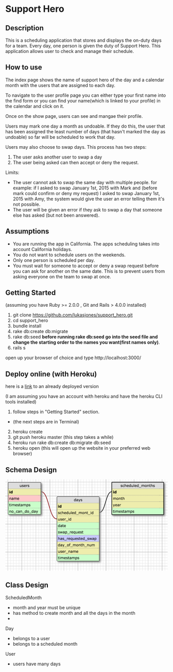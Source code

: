 # Support Hero  

## Description

This is a scheduling application that stores and displays the on-duty days for a team.  Every day, one person is given the duty of Support Hero.  This application allows user to check and manage their schedule.


## How to use

The index page shows the name of support hero of the day and a calendar month with the users that are assigned to each day.  

To navigate to the user profile page you can either type your first name into the find form or you can find your name(which is linked to your profile) in the calendar and click on it.

Once on the show page, users can see and mangae their profile.

Users may mark one day a month as undoable.  If they do this, the user that has been assigned the least number of days (that hasn't marked the day as undoable) so far will be scheduled to work that day.

Users may also choose to swap days.  This process has two steps:  

1. The user asks another user to swap a day
2. The user being asked can then accept or deny the request.

Limits:

* The user cannot ask to swap the same day with multiple people. for example: if I asked to swap January 1st, 2015 with Mark and (before mark could confirm or deny my request) I asked to swap January 1st, 2015 with Amy, the system would give the user an error telling them it's not possible.
* The user will be given an error if they ask to swap a day that someone else has asked (but not been answered).


## Assumptions

* You are running the app in California. The apps scheduling takes into account California holidays.
* You do not want to schedule users on the weekends.
* Only one person is scheduled per day.
* You must wait for someone to accept or deny a swap request before you can ask for another on the same date. This is to prevent users from asking everyone on the team to swap at once.


## Getting Started

(assuming you have Ruby >= 2.0.0 , Git and Rails > 4.0.0 installed)

1. git clone https://github.com/lukasjones/support_hero.git
2. cd support_hero
3. bundle install
4. rake db:create db:migrate 
5. rake db:seed **before running rake db:seed go into the seed file and change the starting order to the names you want(first names only)**.
6. rails s

open up your browser of choice and type http://localhost:3000/

## Deploy online (with Heroku)
here is a [link](http://support-heroes.herokuapp.com) to an already deployed version


(I am assuming you have an account with heroku and have the heroku CLI tools installed)

1. follow steps in "Getting Started" section.

- (the next steps are in Terminal)

2.  heroku create
3. git push heroku master (this step takes a while)
4. heroku run rake db:create db:migrate db:seed
5. heroku open (this will open up the website in your preferred web browser)

## Schema Design

![Schema](./mockup_and_schema/support_hero_schema.png)


## Class Design


ScheduledMonth
- month and year must be unique
- has method to create month and all the days in the month 
- 


Day
- belongs to a user
- belongs to a scheduled month


User
- users have many days
 

